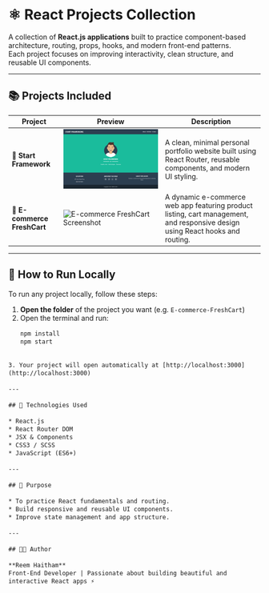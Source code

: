 # ⚛️ React Projects Collection

A collection of **React.js applications** built to practice component-based architecture, routing, props, hooks, and modern front-end patterns.  
Each project focuses on improving interactivity, clean structure, and reusable UI components.

---

## 📚 Projects Included

| Project | Preview | Description |
|----------|----------|--------------|
| **🌸 Start Framework** | ![Start Framework Screenshot](./StartFrameworkReact-master/src/assets/startFramework.png) | A clean, minimal personal portfolio website built using React Router, reusable components, and modern UI styling. |
| **🛒 E-commerce FreshCart** | ![E-commerce FreshCart Screenshot](./FreshCartEcommarce-main/src/assets/freshCartEcommarce.png) | A dynamic e-commerce web app featuring product listing, cart management, and responsive design using React hooks and routing. |

---

## 🚀 How to Run Locally

To run any project locally, follow these steps:

1. **Open the folder** of the project you want (e.g. `E-commerce-FreshCart`)
2. Open the terminal and run:
   ```bash
   npm install
   npm start
````

3. Your project will open automatically at [http://localhost:3000](http://localhost:3000)

---

## 🧩 Technologies Used

* React.js
* React Router DOM
* JSX & Components
* CSS3 / SCSS
* JavaScript (ES6+)

---

## 🎯 Purpose

* To practice React fundamentals and routing.
* Build responsive and reusable UI components.
* Improve state management and app structure.

---

## 👩‍💻 Author

**Reem Haitham**
Front-End Developer | Passionate about building beautiful and interactive React apps ⚡